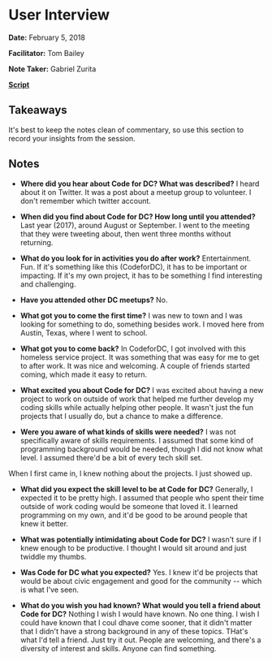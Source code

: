 # User Interview

**Date:** February 5, 2018

**Facilitator:** Tom Bailey

**Note Taker:** Gabriel Zurita

[**Script**](https://github.com/codefordc/user-research/blob/master/2018-02-05-attendee-interview.md)

## Takeaways

It's best to keep the notes clean of commentary, so use this section to record your insights from the session.

## Notes

- **Where did you hear about Code for DC? What was described?**
I heard about it on Twitter. It was a post about a meetup group to volunteer. I don't remember which twitter account.

- **When did you find about Code for DC? How long until you attended?**
Last year (2017), around August or September. I went to the meeting that they were tweeting about, then went three months without returning.
- **What do you look for in activities you do after work?**
Entertainment. Fun. If it's something like this (CodeforDC), it has to be important or impacting. If it's my own project, it has to be something I find interesting and challenging.
- **Have you attended other DC meetups?**
No.
- **What got you to come the first time?**
I was new to town and I was looking for something to do, something besides work. I moved here from Austin, Texas, where I went to school.
- **What got you to come back?**
In CodeforDC, I got involved with this homeless service project. It was something that was easy for me to get to after work. It was nice and welcoming. A couple of friends started coming, which made it easy to return.
- **What excited you about Code for DC?**
I was excited about having a new project to work on outside of work that helped me further develop my coding skills while actually helping other people. It wasn't just the fun projects that I usually do, but a chance to make a difference.

- **Were you aware of what kinds of skills were needed?**
I was not specifically aware of skills requirements. I assumed  that some kind of programming background would be needed, though I did not know what level. I assumed there'd be a bit of every tech skill set.

When I first came in, I knew nothing about the projects. I just showed up.

- **What did you expect the skill level to be at Code for DC?**
Generally, I expected it to be pretty high. I assumed that people who spent their time outside of work coding would be someone that loved it. I learned programming on my own, and it'd be good to be around people that knew it better.
- **What was potentially intimidating about Code for DC?**
I wasn't sure if I knew enough to be productive. I thought I would sit around and just twiddle my thumbs.

- **Was Code for DC what you expected?**
Yes. I knew it'd be projects that would be about civic engagement and good for the community -- which is what I've seen.

- **What do you wish you had known? What would you tell a friend about Code for DC?**
Nothing I wish I would have known. No one thing. I wish I could have known that I coul dhave come sooner, that it didn't matter that I didn't have a strong background in any of these topics. THat's what I'd tell a friend. Just try it out. People are welcoming, and there's a diversity of interest and skills. Anyone can find something.
